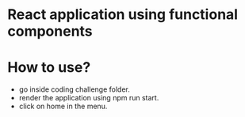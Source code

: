 # React application using functional components

# How to use?
- go inside coding challenge folder.
- render the application using npm run start.
- click on home in the menu.